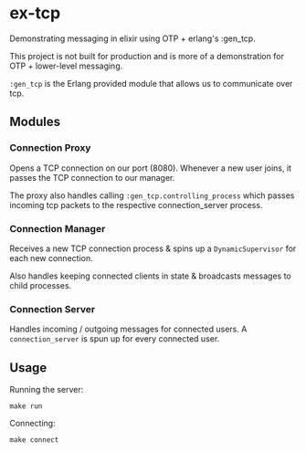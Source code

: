 # ex-tcp

Demonstrating messaging in elixir using OTP + erlang's :gen_tcp.

This project is not built for production and is more of a demonstration for OTP + lower-level messaging.

`:gen_tcp` is the Erlang provided module that allows us to communicate over tcp.

## Modules

### Connection Proxy

Opens a TCP connection on our port (8080). Whenever a new user joins, it passes the TCP connection to our manager.

The proxy also handles calling `:gen_tcp.controlling_process` which passes incoming tcp packets to the respective connection_server process.

### Connection Manager

Receives a new TCP connection process & spins up a `DynamicSupervisor` for each new connection.

Also handles keeping connected clients in state & broadcasts messages to child processes.

### Connection Server

Handles incoming / outgoing messages for connected users. A `connection_server` is spun up for every connected user.

## Usage

Running the server:

```
make run
```

Connecting:

```
make connect
```
